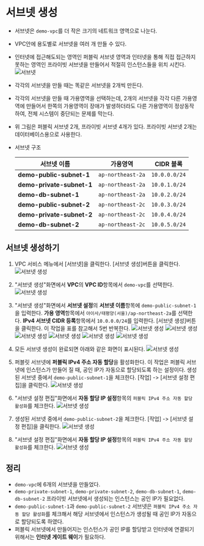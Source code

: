 # 서브넷 생성
- 서브넷은 `demo-vpc`를 더 작은 크기의 네트워크 영역으로 나눈다.
- VPC안에 용도별로 서브넷을 여러 개 만들 수 있다.
- 인터넷에 접근해도되는 영역인 퍼블릭 서브넷 영역과 인터넷을 통해 직접 접근하지 못하는 영역인 프라이빗 서브넷을 만들어서 적절히 인스턴스들을 위치 시킨다.
  ![서브넷](../../images/4/20-1.png)
- 각각의 서브넷을 만들 때는 똑같은 서브넷을 2개씩 만든다.
- 각각의 서브넷을 만들 때 가용영역을 선택하는데, 2개의 서브넷을 각각 다른 가용영역에 만들어서 한쪽의 가용영역이 장애가 발생하더라도 다른 가용영역이 정상동작하여, 전체 시스템이 중단되는 문제를 막는다.
- 위 그림은 퍼블릭 서브넷 2개, 프라이빗 서브넷 4개가 있다. 프라이빗 서브넷 2개는 데이터베이스용으로 사용한다.
- 서브넷 구조
  
  | 서브넷 이름 | 가용영역 | CIDR 블록 |
  |---|---|---|
  | **demo-public-subnet-1** | `ap-northeast-2a` | `10.0.0.0/24` |
  | **demo-private-subnet-1** | `ap-northeast-2a` | `10.0.1.0/24` |
  | **demo-db-subnet-1** | `ap-northeast-2a` | `10.0.2.0/24` |
  | **demo-public-subnet-2** | `ap-northeast-2c` | `10.0.3.0/24` |
  | **demo-private-subnet-2** | `ap-northeast-2c` | `10.0.4.0/24` |
  | **demo-db-subnet-2** | `ap-northeast-2c` | `10.0.5.0/24` |

## 서브넷 생성하기
1. VPC 서비스 메뉴에서 [서브넷]을 클릭한다. [서브넷 생성]버튼을 클릭한다.
   ![서브넷 생성](../../images/4/20-2.png)

2. "서브넷 생성"화면에서 **VPC**의 **VPC ID**항목에서 `demo-vpc`를 선택한다.
   ![서브넷 생성](../../images/4/20-3.png)

3. "서브넷 생성"화면에서 **서브넷 설정**의 **서브넷 이름**항목에 `demo-public-subnet-1`을 입력한다. **가용 영역**항목에서 `아이사/태평양(서울)/ap-northeast-2a`를 선택한다. **IPv4 서브넷 CIDR 등록**항목에서 `10.0.0.0/24`를 입력한다. [서브넷 생성]버튼을 클릭한다. 이 작업을 표를 참고해서 5번 반복한다.
   ![서브넷 생성](../../images/4/20-4.png)
   ![서브넷 생성](../../images/4/20-5.png)
   ![서브넷 생성](../../images/4/20-6.png)
   ![서브넷 생성](../../images/4/20-7.png)
   ![서브넷 생성](../../images/4/20-8.png)
   ![서브넷 생성](../../images/4/20-9.png)

4. 모든 서브넷  생성이 완료되면 아래와 같은 화면이 표시된다.
   ![서브넷 생성](../../images/4/20-10.png)

5. 퍼블릿 서브넷에 **퍼블릭 IPv4 주소 자동 할당**을 활성화한다. 이 작업은 퍼블릭 서브넷에 인스턴스가 만들어 질 때, 공인 IP가 자동으로 할당되도록 하는 설정이다. 생성된 서브넷 중에서 `demo-public-subnet-1`을 체크한다. [작업] -> [서브넷 설정 편집]을 클릭한다.
   ![서브넷 생성](../../images/4/20-11.png)

6. "서브넷 설정 편집"화면에서 **자동 할당 IP 설정**항목의 `퍼블릭 IPv4 주소 자동 할당 활성화`를 체크한다.
   ![서브넷 생성](../../images/4/20-12.png)

7. 생성된 서브넷 중에서 `demo-public-subnet-2`을 체크한다. [작업] -> [서브넷 설정 편집]을 클릭한다.
   ![서브넷 생성](../../images/4/20-13.png)

8. "서브넷 설정 편집"화면에서 **자동 할당 IP 설정**항목의 `퍼블릭 IPv4 주소 자동 할당 활성화`를 체크한다.
   ![서브넷 생성](../../images/4/20-14.png)

## 정리
- `demo-vpc`에 6개의 서브넷을 만들었다.
- `demo-private-subnet-1`, `demo-private-subnet-2`, `demo-db-subnet-1`, `demo-db-subnet-2` 프라이빗 서브넷에서 생성되는 인스턴스는 공인 IP가 필요없다.
- `demo-public-subnet-1`과 `demo-public-subnet-2` 서브넷은 `퍼블릭 IPv4 주소 자동 할당 활성화`를 체크해서 해당 서브넷에서 인스턴스가 생성될 때 공인 IP가 자동으로 할당되도록 하였다.
-  퍼블릭 서브넷에서 만들어지는 인스턴스가 공인 IP를 할당받고 인터넷에 연결되기 위해서는 **인터넷 게이트 웨이**가 필요하다.
